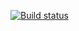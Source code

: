 [![Build status](https://ci.appveyor.com/api/projects/status/8ct2573kk54t0y47/branch/main?svg=true)](https://ci.appveyor.com/project/RomanZlobin/aqa-homework-2-ll3x9/branch/main)
